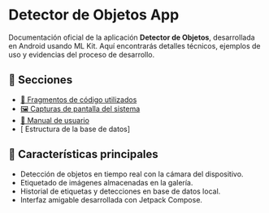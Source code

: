 # Detector de Objetos App

Documentación oficial de la aplicación **Detector de Objetos**, desarrollada en Android usando ML Kit. 
Aquí encontrarás detalles técnicos, ejemplos de uso y evidencias del proceso de desarrollo.

## 📄 Secciones 

- [📂 Fragmentos de código utilizados](desarrollo/codigo.md)
- [🖼️ Capturas de pantalla del sistema](desarrollo/capturas.md)
- [📘 Manual de usuario](uso/manual-usuario.md)
- [ Estructura de la base de datos]


## 🎯 Características principales

- Detección de objetos en tiempo real con la cámara del dispositivo.
- Etiquetado de imágenes almacenadas en la galería.
- Historial de etiquetas y detecciones en base de datos local.
- Interfaz amigable desarrollada con Jetpack Compose.



